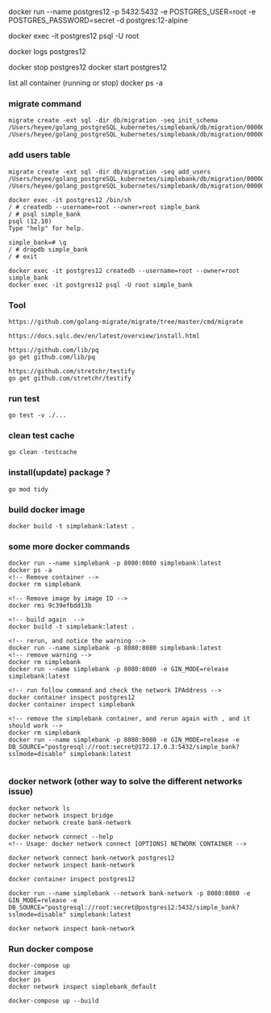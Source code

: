 docker run --name postgres12 -p 5432:5432 -e POSTGRES_USER=root -e POSTGRES_PASSWORD=secret -d postgres:12-alpine

docker exec -it postgres12 psql -U root

docker logs postgres12

docker stop postgres12
docker start postgres12

list all container (running or stop)
docker ps -a

### migrate command

```
migrate create -ext sql -dir db/migration -seq init_schema
/Users/heyee/golang_postgreSQL_kubernetes/simplebank/db/migration/000001_init_schema.up.sql
/Users/heyee/golang_postgreSQL_kubernetes/simplebank/db/migration/000001_init_schema.down.sql
```

### add users table

```
migrate create -ext sql -dir db/migration -seq add_users
/Users/heyee/golang_postgreSQL_kubernetes/simplebank/db/migration/000002_add_users.up.sql
/Users/heyee/golang_postgreSQL_kubernetes/simplebank/db/migration/000002_add_users.down.sql
```

```
docker exec -it postgres12 /bin/sh
/ # createdb --username=root --owner=root simple_bank
/ # psql simple_bank
psql (12.10)
Type "help" for help.

simple_bank=# \q
/ # dropdb simple_bank
/ # exit

```

```
docker exec -it postgres12 createdb --username=root --owner=root simple_bank
docker exec -it postgres12 psql -U root simple_bank
```

### Tool

```
https://github.com/golang-migrate/migrate/tree/master/cmd/migrate

https://docs.sqlc.dev/en/latest/overview/install.html

https://github.com/lib/pq
go get github.com/lib/pq

https://github.com/stretchr/testify
go get github.com/stretchr/testify
```

### run test

```
go test -v ./...
```

### clean test cache

```
go clean -testcache
```

### install(update) package ?

```
go mod tidy
```

### build docker image

```
docker build -t simplebank:latest .
```

### some more docker commands

```
docker run --name simplebank -p 8080:8080 simplebank:latest
docker ps -a
<!-- Remove container -->
docker rm simplebank

<!-- Remove image by image ID -->
docker rmi 9c39efbdd13b

<!-- build again  -->
docker build -t simplebank:latest .

<!-- rerun, and notice the warning -->
docker run --name simplebank -p 8080:8080 simplebank:latest
<!-- remove warning -->
docker rm simplebank
docker run --name simplebank -p 8080:8080 -e GIN_MODE=release simplebank:latest

<!-- run follow command and check the network IPAddress -->
docker container inspect postgres12
docker container inspect simplebank

<!-- remove the simplebank container, and rerun again with , and it should work -->
docker rm simplebank
docker run --name simplebank -p 8080:8080 -e GIN_MODE=release -e DB_SOURCE="postgresql://root:secret@172.17.0.3:5432/simple_bank?sslmode=disable" simplebank:latest


```

### docker network (other way to solve the different networks issue)

```
docker network ls
docker network inspect bridge
docker network create bank-network

docker network connect --help
<!-- Usage:	docker network connect [OPTIONS] NETWORK CONTAINER -->

docker network connect bank-network postgres12
docker network inspect bank-network

docker container inspect postgres12

docker run --name simplebank --network bank-network -p 8080:8080 -e GIN_MODE=release -e DB_SOURCE="postgresql://root:secret@postgres12:5432/simple_bank?sslmode=disable" simplebank:latest

docker network inspect bank-network
```

### Run docker compose

```
docker-compose up
docker images
docker ps
docker network inspect simplebank_default

docker-compose up --build
```
